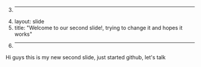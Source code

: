 3.	---
4.	layout: slide
5.	title: "Welcome to our second slide!, trying to change it and hopes it works"
6.	---
Hi guys this is my new second slide, just started github, let's talk
